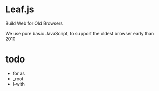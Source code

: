 # Leaf.js

Build Web for Old Browsers

We use pure basic JavaScript, to support the oldest browser early than 2010

# todo
- for as
- _root
- l-with